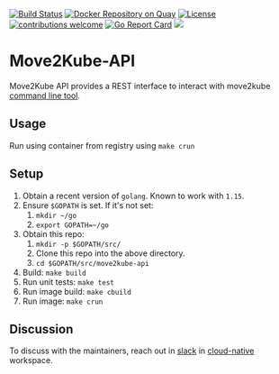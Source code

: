 [![Build Status](https://travis-ci.org/konveyor/move2kube-api.svg?branch=master)](https://travis-ci.org/konveyor/move2kube-api)
[![Docker Repository on Quay](https://quay.io/repository/konveyor/move2kube-api/status "Docker Repository on Quay")](https://quay.io/repository/konveyor/move2kube-api)
[![License](http://img.shields.io/:license-apache-blue.svg)](http://www.apache.org/licenses/LICENSE-2.0.html)
[![contributions welcome](https://img.shields.io/badge/contributions-welcome-brightgreen.svg?style=flat)](https://github.com/konveyor/move2kube-api/pulls)
[![Go Report Card](https://goreportcard.com/badge/github.com/konveyor/move2kube-api)](https://goreportcard.com/report/github.com/konveyor/move2kube-api)
[<img src="http://img.shields.io/badge/slack-konveyor/move2kube-green.svg?logo=slack">](https://cloud-native.slack.com/archives/C01AJ5WCXGF)

# Move2Kube-API

Move2Kube API provides a REST interface to interact with move2kube [command line tool](https://github.com/konveyor/move2kube).

## Usage

Run using container from registry using `make crun`

## Setup

1. Obtain a recent version of `golang`. Known to work with `1.15`.
1. Ensure `$GOPATH` is set. If it's not set:
   1. `mkdir ~/go`
   1. `export GOPATH=~/go`
1. Obtain this repo:
   1. `mkdir -p $GOPATH/src/`
   1. Clone this repo into the above directory.
   1. `cd $GOPATH/src/move2kube-api`
1. Build: `make build`
1. Run unit tests: `make test`
1. Run image build: `make cbuild`
1. Run image: `make crun`

## Discussion

To discuss with the maintainers, reach out in [slack](https://cloud-native.slack.com/archives/C01AJ5WCXGF) in [cloud-native](https://slack.cncf.io/) workspace.
